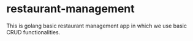 # restaurant-management
This is golang basic restaurant management app in which we use basic CRUD functionalities.
